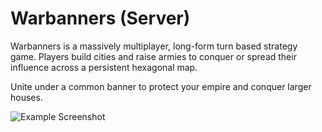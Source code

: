 Warbanners (Server)
===================

Warbanners is a massively multiplayer, long-form turn based strategy game.
Players build cities and raise armies to conquer or spread their influence across a persistent hexagonal map.

Unite under a common banner to protect your empire and conquer larger houses.

![Example Screenshot](https://raw.github.com/samuelcferrell/warbanners/master/screenshot.png "Example Screenshot")

